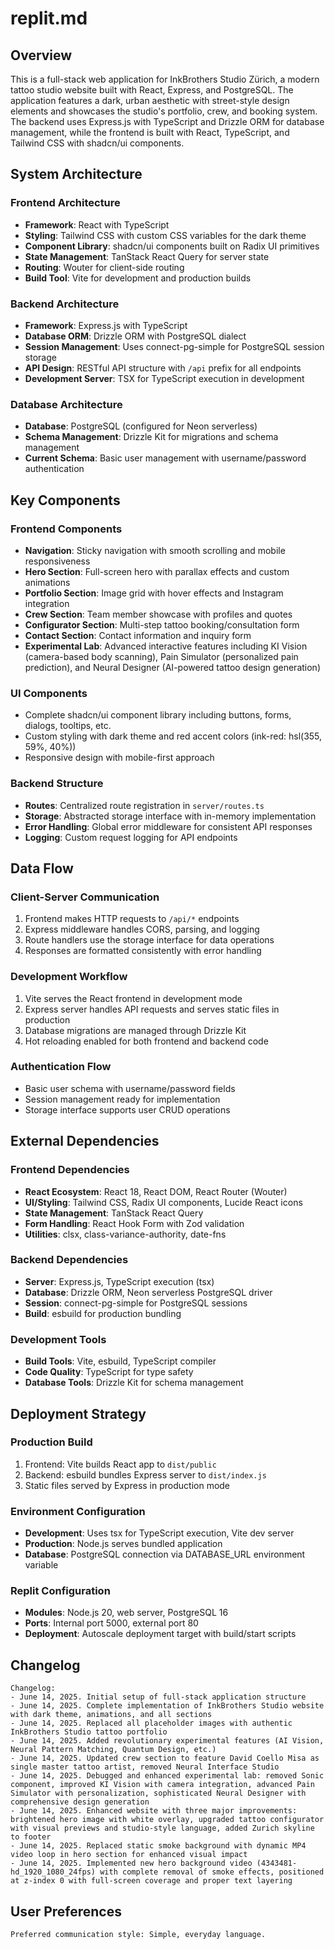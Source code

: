 # replit.md

## Overview

This is a full-stack web application for InkBrothers Studio Zürich, a modern tattoo studio website built with React, Express, and PostgreSQL. The application features a dark, urban aesthetic with street-style design elements and showcases the studio's portfolio, crew, and booking system. The backend uses Express.js with TypeScript and Drizzle ORM for database management, while the frontend is built with React, TypeScript, and Tailwind CSS with shadcn/ui components.

## System Architecture

### Frontend Architecture

- **Framework**: React with TypeScript
- **Styling**: Tailwind CSS with custom CSS variables for the dark theme
- **Component Library**: shadcn/ui components built on Radix UI primitives
- **State Management**: TanStack React Query for server state
- **Routing**: Wouter for client-side routing
- **Build Tool**: Vite for development and production builds

### Backend Architecture

- **Framework**: Express.js with TypeScript
- **Database ORM**: Drizzle ORM with PostgreSQL dialect
- **Session Management**: Uses connect-pg-simple for PostgreSQL session storage
- **API Design**: RESTful API structure with `/api` prefix for all endpoints
- **Development Server**: TSX for TypeScript execution in development

### Database Architecture

- **Database**: PostgreSQL (configured for Neon serverless)
- **Schema Management**: Drizzle Kit for migrations and schema management
- **Current Schema**: Basic user management with username/password authentication

## Key Components

### Frontend Components

- **Navigation**: Sticky navigation with smooth scrolling and mobile responsiveness
- **Hero Section**: Full-screen hero with parallax effects and custom animations
- **Portfolio Section**: Image grid with hover effects and Instagram integration
- **Crew Section**: Team member showcase with profiles and quotes
- **Configurator Section**: Multi-step tattoo booking/consultation form
- **Contact Section**: Contact information and inquiry form
- **Experimental Lab**: Advanced interactive features including KI Vision (camera-based body scanning), Pain Simulator (personalized pain prediction), and Neural Designer (AI-powered tattoo design generation)

### UI Components

- Complete shadcn/ui component library including buttons, forms, dialogs, tooltips, etc.
- Custom styling with dark theme and red accent colors (ink-red: hsl(355, 59%, 40%))
- Responsive design with mobile-first approach

### Backend Structure

- **Routes**: Centralized route registration in `server/routes.ts`
- **Storage**: Abstracted storage interface with in-memory implementation
- **Error Handling**: Global error middleware for consistent API responses
- **Logging**: Custom request logging for API endpoints

## Data Flow

### Client-Server Communication

1. Frontend makes HTTP requests to `/api/*` endpoints
2. Express middleware handles CORS, parsing, and logging
3. Route handlers use the storage interface for data operations
4. Responses are formatted consistently with error handling

### Development Workflow

1. Vite serves the React frontend in development mode
2. Express server handles API requests and serves static files in production
3. Database migrations are managed through Drizzle Kit
4. Hot reloading enabled for both frontend and backend code

### Authentication Flow

- Basic user schema with username/password fields
- Session management ready for implementation
- Storage interface supports user CRUD operations

## External Dependencies

### Frontend Dependencies

- **React Ecosystem**: React 18, React DOM, React Router (Wouter)
- **UI/Styling**: Tailwind CSS, Radix UI components, Lucide React icons
- **State Management**: TanStack React Query
- **Form Handling**: React Hook Form with Zod validation
- **Utilities**: clsx, class-variance-authority, date-fns

### Backend Dependencies

- **Server**: Express.js, TypeScript execution (tsx)
- **Database**: Drizzle ORM, Neon serverless PostgreSQL driver
- **Session**: connect-pg-simple for PostgreSQL sessions
- **Build**: esbuild for production bundling

### Development Tools

- **Build Tools**: Vite, esbuild, TypeScript compiler
- **Code Quality**: TypeScript for type safety
- **Database Tools**: Drizzle Kit for schema management

## Deployment Strategy

### Production Build

1. Frontend: Vite builds React app to `dist/public`
2. Backend: esbuild bundles Express server to `dist/index.js`
3. Static files served by Express in production mode

### Environment Configuration

- **Development**: Uses tsx for TypeScript execution, Vite dev server
- **Production**: Node.js serves bundled application
- **Database**: PostgreSQL connection via DATABASE_URL environment variable

### Replit Configuration

- **Modules**: Node.js 20, web server, PostgreSQL 16
- **Ports**: Internal port 5000, external port 80
- **Deployment**: Autoscale deployment target with build/start scripts

## Changelog

```
Changelog:
- June 14, 2025. Initial setup of full-stack application structure
- June 14, 2025. Complete implementation of InkBrothers Studio website with dark theme, animations, and all sections
- June 14, 2025. Replaced all placeholder images with authentic InkBrothers Studio tattoo portfolio
- June 14, 2025. Added revolutionary experimental features (AI Vision, Neural Pattern Matching, Quantum Design, etc.)
- June 14, 2025. Updated crew section to feature David Coello Misa as single master tattoo artist, removed Neural Interface Studio
- June 14, 2025. Debugged and enhanced experimental lab: removed Sonic component, improved KI Vision with camera integration, advanced Pain Simulator with personalization, sophisticated Neural Designer with comprehensive design generation
- June 14, 2025. Enhanced website with three major improvements: brightened hero image with white overlay, upgraded tattoo configurator with visual previews and studio-style language, added Zurich skyline to footer
- June 14, 2025. Replaced static smoke background with dynamic MP4 video loop in hero section for enhanced visual impact
- June 14, 2025. Implemented new hero background video (4343481-hd_1920_1080_24fps) with complete removal of smoke effects, positioned at z-index 0 with full-screen coverage and proper text layering
```

## User Preferences

```
Preferred communication style: Simple, everyday language.
```
